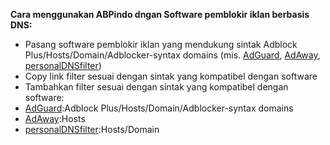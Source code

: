 **Cara menggunakan ABPindo dngan Software pemblokir iklan berbasis DNS:**
- Pasang software pemblokir iklan yang mendukung sintak Adblock Plus/Hosts/Domain/Adblocker-syntax domains (mis. [AdGuard](https://adguard.com/id/welcome.html), [AdAway](https://adaway.org), [personalDNSfilter](https://zenz-solutions.de/personaldnsfilter/))
- Copy link filter sesuai dengan sintak yang kompatibel dengan software
- Tambahkan filter sesuai dengan sintak yang kompatibel dengan software:
- [AdGuard](https://adguard.com/id/welcome.html):Adblock Plus/Hosts/Domain/Adblocker-syntax domains
- [AdAway](https://adaway.org):Hosts 
- [personalDNSfilter](https://zenz-solutions.de/personaldnsfilter/):Hosts/Domain

